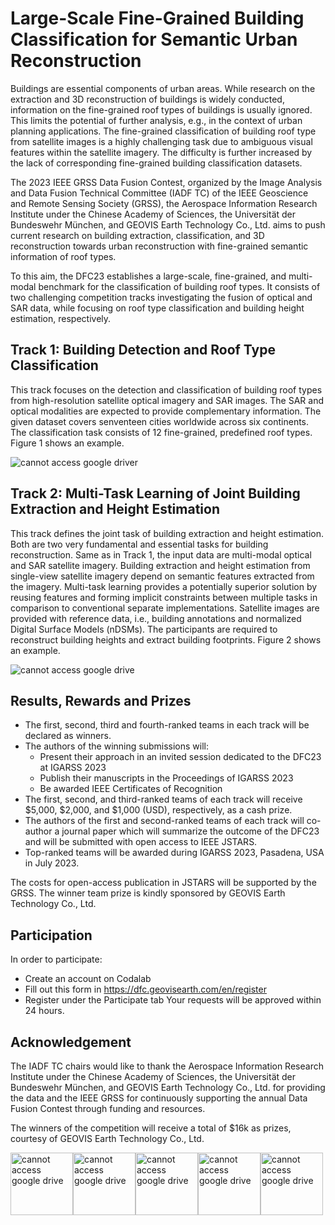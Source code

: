 # Large-Scale Fine-Grained Building Classification for Semantic Urban Reconstruction

Buildings are essential components of urban areas. While research on the extraction and 3D reconstruction of buildings is widely conducted, information on the fine-grained roof types of buildings is usually ignored. This limits the potential of further analysis, e.g., in the context of urban planning applications. The fine-grained classification of building roof type from satellite images is a highly challenging task due to ambiguous visual features within the satellite imagery. The difficulty is further increased by the lack of corresponding fine-grained building classification datasets.

The 2023 IEEE GRSS Data Fusion Contest, organized by the Image Analysis and Data Fusion Technical Committee (IADF TC) of the IEEE Geoscience and Remote Sensing Society (GRSS), the Aerospace Information Research Institute under the Chinese Academy of Sciences, the Universität der Bundeswehr München, and GEOVIS Earth Technology Co., Ltd. aims to push current research on building extraction, classification, and 3D reconstruction towards urban reconstruction with fine-grained semantic information of roof types.

To this aim, the DFC23 establishes a large-scale, fine-grained, and multi-modal benchmark for the classification of building roof types. It consists of two challenging competition tracks investigating the fusion of optical and SAR data, while focusing on roof type classification and building height estimation, respectively.

## Track 1: Building Detection and Roof Type Classification
This track focuses on the detection and classification of building roof types from high-resolution satellite optical imagery and SAR images. The SAR and optical modalities are expected to provide complementary information. The given dataset covers senventeen cities worldwide across six continents. The classification task consists of 12 fine-grained, predefined roof types. Figure 1 shows an example.

![cannot access google driver](https://drive.google.com/uc?export=view&id=1-BeMy6GqERgRspQhGyWhGmY8CioGhZVD)

## Track 2: Multi-Task Learning of Joint Building Extraction and Height Estimation
This track defines the joint task of building extraction and height estimation. Both are two very fundamental and essential tasks for building reconstruction. Same as in Track 1, the input data are multi-modal optical and SAR satellite imagery. Building extraction and height estimation from single-view satellite imagery depend on semantic features extracted from the imagery. Multi-task learning provides a potentially superior solution by reusing features and forming implicit constraints between multiple tasks in comparison to conventional separate implementations. Satellite images are provided with reference data, i.e., building annotations and normalized Digital Surface Models (nDSMs). The participants are required to reconstruct building heights and extract building footprints. Figure 2 shows an example.

![cannot access google drive](https://drive.google.com/uc?export=view&id=1-C8rQ8QEgZIjfQsSOXa_D1DZ31GaOwgR)

## Results, Rewards and Prizes
- The first, second, third and fourth-ranked teams in each track will be declared as winners.
- The authors of the winning submissions will:
  - Present their approach in an invited session dedicated to the DFC23 at IGARSS 2023
  - Publish their manuscripts in the Proceedings of IGARSS 2023
  - Be awarded IEEE Certificates of Recognition
- The first, second, and third-ranked teams of each track will receive $5,000, $2,000, and $1,000 (USD), respectively, as a cash prize.
- The authors of the first and second-ranked teams of each track will co-author a journal paper which will summarize the outcome of the DFC23 and will be submitted with open access to IEEE JSTARS.
- Top-ranked teams will be awarded during IGARSS 2023, Pasadena, USA in July 2023. 

The costs for open-access publication in JSTARS will be supported by the GRSS. The winner team prize is kindly sponsored by GEOVIS Earth Technology Co., Ltd.

## Participation
In order to participate:
- Create an account on Codalab
- Fill out this form in https://dfc.geovisearth.com/en/register
- Register under the Participate tab
Your requests will be approved within 24 hours.

## Acknowledgement
The IADF TC chairs would like to thank the Aerospace Information Research Institute under the Chinese Academy of Sciences, the Universität der Bundeswehr München, and GEOVIS Earth Technology Co., Ltd. for providing the data and the IEEE GRSS for continuously supporting the annual Data Fusion Contest through funding and resources.

The winners of the competition will receive a total of $16k as prizes, courtesy of GEOVIS Earth Technology Co., Ltd.

<!-- ![cannot access google drive](https://drive.google.com/uc?export=view&id=1-HjEMf8bGtZXvH_xL2BEUsFKzJPfKKzv){:height=100px}
![cannot access google drive](https://drive.google.com/uc?export=view&id=1-LOxhPFsKfo3hBTT5CP1th9Mut4kD2dZ){:height=100px}
![cannot access google drive](https://drive.google.com/uc?export=view&id=1-IihYxL441_BBcm4PJyKX7F4pLzSpWhY){:height=100px}
![cannot access google drive](https://drive.google.com/uc?export=view&id=1-OqRGPqJjIlPkQs7Pq0ysHHI5PSSDKJJ){:height=100px}
![cannot access google drive](https://drive.google.com/uc?export=view&id=1-VS2aymzy0fHy_CeS8X0aSbUXGXESkdZ){:height=100px} -->
<a href="http://english.aircas.ac.cn/" style="text-decoration:none;">
    <img style="height: 100px;float: left;" src="https://drive.google.com/uc?export=view&id=1-HjEMf8bGtZXvH_xL2BEUsFKzJPfKKzv" alt="cannot access google drive">
</a>
<a href="https://www.unibw.de/" style="text-decoration:none;">
    <img style="height: 100px;float: left;" src="https://drive.google.com/uc?export=view&id=1-LOxhPFsKfo3hBTT5CP1th9Mut4kD2dZ" alt="cannot access google drive">
</a>
<a href="https://geovisearth.com/" style="text-decoration:none;">
    <img style="height: 100px;float: left;" src="https://drive.google.com/uc?export=view&id=1-IihYxL441_BBcm4PJyKX7F4pLzSpWhY" alt="cannot access google drive">
</a>
<a href="https://www.grss-ieee.org/" style="text-decoration:none;">
    <img style="height: 100px;float: left;" src="https://drive.google.com/uc?export=view&id=1-OqRGPqJjIlPkQs7Pq0ysHHI5PSSDKJJ" alt="cannot access google drive">
</a>
<a href="https://www.grss-ieee.org/technical-committees/image-analysis-and-data-fusion/" style="text-decoration:none;">
    <img style="height: 100px;float: left;" src="https://drive.google.com/uc?export=view&id=1-VS2aymzy0fHy_CeS8X0aSbUXGXESkdZ" alt="cannot access google drive">
</a>

